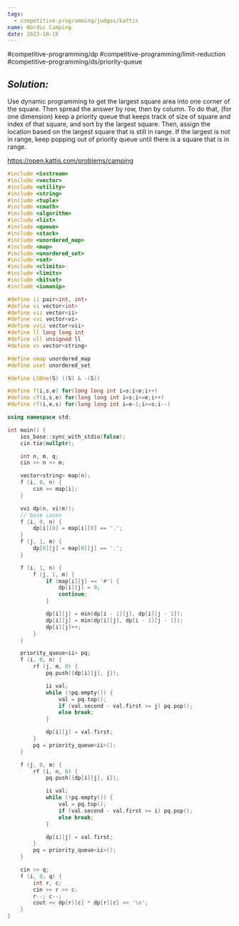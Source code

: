 ```yaml
---
tags:
  - competitive-programming/judges/kattis
name: Nordic Camping
date: 2023-10-16
---
```

#competitive-programming/dp
#competitive-programming/limit-reduction
#competitive-programming/ds/priority-queue
## _Solution:_
Use dynamic programming to get the largest square area into one corner of the square. Then spread the answer by row, then by column. To do that, (for one dimension) keep a priority queue that keeps track of size of square and index of that square, and sort by the largest square. Then, assign the location based on the largest square that is still in range. If the largest is not in range, keep popping out of priority queue until there  is a square that is in range.

https://open.kattis.com/problems/camping
```cpp
#include <iostream>
#include <vector>
#include <utility>
#include <string>
#include <tuple>
#include <cmath>
#include <algorithm>
#include <list>
#include <queue>
#include <stack>
#include <unordered_map>
#include <map>
#include <unordered_set>
#include <set>
#include <climits>
#include <limits>
#include <bitset>
#include <iomanip>

#define ii pair<int, int>
#define vi vector<int>
#define vii vector<ii>
#define vvi vector<vi>
#define vvii vector<vii>
#define ll long long int
#define ull unsigned ll
#define vs vector<string>

#define umap unordered_map
#define uset unordered_set

#define LSOne(S) ((S) & -(S))

#define f(i,s,e) for(long long int i=s;i<e;i++)
#define cf(i,s,e) for(long long int i=s;i<=e;i++)
#define rf(i,e,s) for(long long int i=e-1;i>=s;i--)

using namespace std;

int main() {
    ios_base::sync_with_stdio(false);
    cin.tie(nullptr);

    int n, m, q;
    cin >> n >> m;

    vector<string> map(n);
    f (i, 0, n) {
        cin >> map[i];
    }

    vvi dp(n, vi(m));
    // base cases
    f (i, 0, n) {
        dp[i][0] = map[i][0] == '.';
    }
    f (j, 1, m) {
        dp[0][j] = map[0][j] == '.';
    }

    f (i, 1, n) {
        f (j, 1, m) {
            if (map[i][j] == '#') {
                dp[i][j] = 0;
                continue;
            }

            dp[i][j] = min(dp[i - 1][j], dp[i][j - 1]);
            dp[i][j] = min(dp[i][j], dp[i - 1][j - 1]);
            dp[i][j]++;
        }
    }

    priority_queue<ii> pq;
    f (i, 0, n) {
        rf (j, m, 0) {
            pq.push({dp[i][j], j});

            ii val;
            while (!pq.empty()) {
                val = pq.top();
                if (val.second - val.first >= j) pq.pop();
                else break;
            }

            dp[i][j] = val.first;
        }
        pq = priority_queue<ii>();
    }

    f (j, 0, m) {
        rf (i, n, 0) {
            pq.push({dp[i][j], i});

            ii val;
            while (!pq.empty()) {
                val = pq.top();
                if (val.second - val.first >= i) pq.pop();
                else break;
            }

            dp[i][j] = val.first;
        }
        pq = priority_queue<ii>();
    }

    cin >> q;
    f (i, 0, q) {
        int r, c;
        cin >> r >> c;
        r--; c--;
        cout << dp[r][c] * dp[r][c] << '\n';
    }
}
```